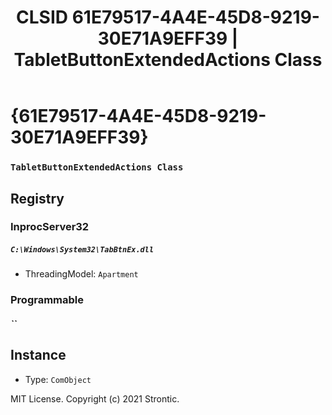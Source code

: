﻿---
title: "CLSID 61E79517-4A4E-45D8-9219-30E71A9EFF39 | TabletButtonExtendedActions Class"
excerpt: What is COM-Object CLSID 61E79517-4A4E-45D8-9219-30E71A9EFF39?
---

# {61E79517-4A4E-45D8-9219-30E71A9EFF39}

### `TabletButtonExtendedActions Class`

## Registry


### InprocServer32

##### `C:\Windows\System32\TabBtnEx.dll`
* ThreadingModel: `Apartment`

### Programmable

##### ``

## Instance

* Type: `ComObject`

MIT License. Copyright (c) 2021 Strontic.


